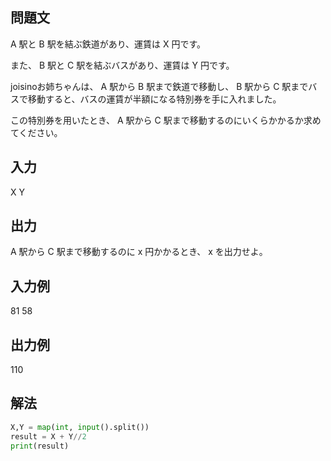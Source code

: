 ## 問題文
A 駅と 
B 駅を結ぶ鉄道があり、運賃は 
X 円です。  

また、
B 駅と 
C 駅を結ぶバスがあり、運賃は 
Y 円です。  

joisinoお姉ちゃんは、
A 駅から 
B 駅まで鉄道で移動し、
B 駅から 
C 駅までバスで移動すると、バスの運賃が半額になる特別券を手に入れました。  

この特別券を用いたとき、
A 駅から 
C 駅まで移動するのにいくらかかるか求めてください。
## 入力
X Y
## 出力
A 駅から 
C 駅まで移動するのに 
x 円かかるとき、
x を出力せよ。
## 入力例
81 58
## 出力例
110
## 解法

```python
X,Y = map(int, input().split())
result = X + Y//2
print(result)